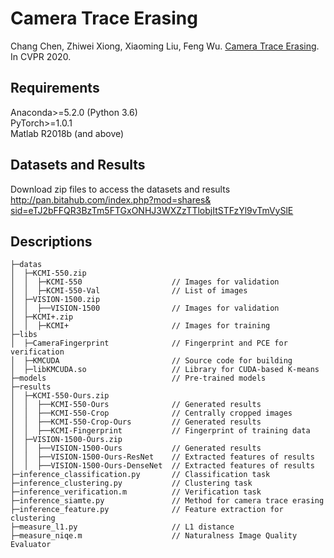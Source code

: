 Camera Trace Erasing
====
Chang Chen, Zhiwei Xiong, Xiaoming Liu, Feng Wu. [Camera Trace Erasing](). In CVPR 2020. <br/>

## Requirements
Anaconda>=5.2.0 (Python 3.6) <br/>
PyTorch>=1.0.1 <br/>
Matlab R2018b (and above) <br/>

## Datasets and Results
Download zip files to access the datasets and results <br/>
[http://pan.bitahub.com/index.php?mod=shares& <br/>
sid=eTJ2bFFQR3BzTm5FTGxONHJ3WXZzTTlobjItSTFzYl9vTmVySlE](http://pan.bitahub.com/index.php?mod=shares&sid=eTJ2bFFQR3BzTm5FTGxONHJ3WXZzTTlobjItSTFzYl9vTmVySlE)

## Descriptions
```
├─datas
│  ├─KCMI-550.zip
│  │  ├─KCMI-550                    // Images for validation
│  │  ├─KCMI-550-Val                // List of images
│  ├─VISION-1500.zip
│  │  ├──VISION-1500                // Images for validation
│  ├─KCMI+.zip
│  │  ├─KCMI+                       // Images for training
├─libs
│  ├─CameraFingerprint              // Fingerprint and PCE for verification
│  ├─KMCUDA                         // Source code for building
│  ├─libKMCUDA.so                   // Library for CUDA-based K-means
├─models                            // Pre-trained models
├─results
│  ├─KCMI-550-Ours.zip
│  │  ├──KCMI-550-Ours              // Generated results
│  │  ├──KCMI-550-Crop              // Centrally cropped images
│  │  ├──KCMI-550-Crop-Ours         // Generated results
│  │  ├──KCMI-Fingerprint           // Fingerprint of training data
│  ├─VISION-1500-Ours.zip
│  │  ├──VISION-1500-Ours           // Generated results
│  │  ├──VISION-1500-Ours-ResNet    // Extracted features of results
│  │  ├──VISION-1500-Ours-DenseNet  // Extracted features of results
├─inference_classification.py       // Classification task
├─inference_clustering.py           // Clustering task
├─inference_verification.m          // Verification task
├─inference_siamte.py               // Method for camera trace erasing
├─inference_feature.py              // Feature extraction for clustering
├─measure_l1.py                     // L1 distance
├─measure_niqe.m                    // Naturalness Image Quality Evaluator
```
